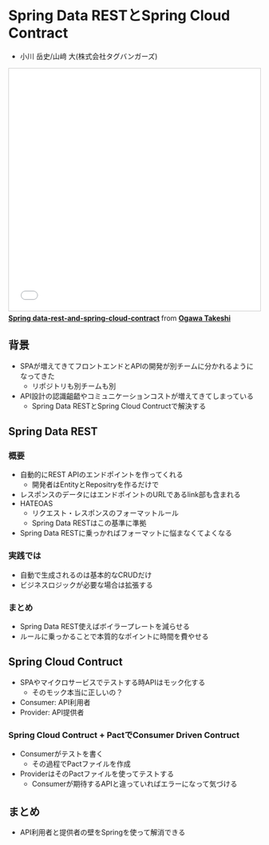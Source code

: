 # Spring Data RESTとSpring Cloud Contract

- ⼩川 岳史/⼭﨑 ⼤(株式会社タグバンガーズ)

<iframe src="//www.slideshare.net/slideshow/embed_code/key/9Ssw91cdXeabov" width="595" height="485" frameborder="0" marginwidth="0" marginheight="0" scrolling="no" style="border:1px solid #CCC; border-width:1px; margin-bottom:5px; max-width: 100%;" allowfullscreen> </iframe> <div style="margin-bottom:5px"> <strong> <a href="//www.slideshare.net/OgawaTakeshi/spring-datarestandspringcloudcontract" title="Spring data-rest-and-spring-cloud-contract" target="_blank">Spring data-rest-and-spring-cloud-contract</a> </strong> from <strong><a href="https://www.slideshare.net/OgawaTakeshi" target="_blank">Ogawa Takeshi</a></strong> </div>

## 背景

- SPAが増えてきてフロントエンドとAPIの開発が別チームに分かれるようになってきた
    - リポジトリも別チームも別
- API設計の認識齟齬やコミュニケーションコストが増えてきてしまっている
    - Spring Data RESTとSpring Cloud Contructで解決する

## Spring Data REST

### 概要

- 自動的にREST APIのエンドポイントを作ってくれる
    - 開発者はEntityとRepositryを作るだけで
- レスポンスのデータにはエンドポイントのURLであるlink部も含まれる
- HATEOAS
    - リクエスト・レスポンスのフォーマットルール
    - Spring Data RESTはこの基準に準拠
- Spring Data RESTに乗っかればフォーマットに悩まなくてよくなる

### 実践では

- 自動で生成されるのは基本的なCRUDだけ
- ビジネスロジックが必要な場合は拡張する

### まとめ

- Spring Data REST使えばボイラープレートを減らせる
- ルールに乗っかることで本質的なポイントに時間を費やせる

## Spring Cloud Contruct

- SPAやマイクロサービスでテストする時APIはモック化する
    - そのモック本当に正しいの？
- Consumer: API利用者
- Provider: API提供者

### Spring Cloud Contruct + PactでConsumer Driven Contruct

- Consumerがテストを書く
    - その過程でPactファイルを作成
- ProviderはそのPactファイルを使ってテストする
    - Consumerが期待するAPIと違っていればエラーになって気づける

## まとめ

- API利用者と提供者の壁をSpringを使って解消できる
